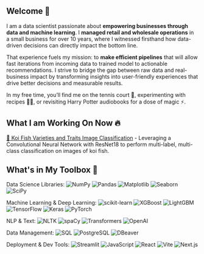 ## Welcome 🤗

I am a data scientist passionate about **empowering businesses through data and machine learning**.
I **managed retail and wholesale operations** in a small business for over 10 years, where I witnessed firsthand how data-driven decisions can directly impact the bottom line.

That experience fuels my mission: to **make efficient pipelines** that will allow fast iterations from incoming data to trained model to actionable recommendations. I strive to bridge the gap between raw data and real-business impact by transforming insights into user-friendly experiences that drive better decisions and measurable results.

In my free time, you’ll find me on the tennis court 🎾, experimenting with recipes 🧑‍🍳, or revisiting Harry Potter audiobooks for a dose of magic ⚡️.


## What I am Working On Now 🔥 

[🎏 Koi Fish Varieties and Traits Image Classification](https://github.com/annahanslc/koi-price-prediction) - Leveraging a Convolutional Neural Network with ResNet18 to perform multi-label, multi-class classification on images of koi fish.

## What's in My Toolbox 🧰

Data Science Libraries: ![NumPy](https://img.shields.io/badge/NumPy-013243?logo=numpy&logoColor=white)
![Pandas](https://img.shields.io/badge/Pandas-150458?logo=pandas&logoColor=white)
![Matplotlib](https://img.shields.io/badge/Matplotlib-11557C?logo=matplotlib&logoColor=white)
![Seaborn](https://img.shields.io/badge/Seaborn-2D6A4F?logo=python&logoColor=white)
![SciPy](https://img.shields.io/badge/SciPy-8CAAE6?logo=scipy&logoColor=white)

Machine Learning & Deep Learning: ![scikit-learn](https://img.shields.io/badge/scikit--learn-F7931E?logo=scikit-learn&logoColor=white)
![XGBoost](https://img.shields.io/badge/XGBoost-AA0000?logo=python&logoColor=white)
![LightGBM](https://img.shields.io/badge/LightGBM-9ACD32?logo=python&logoColor=white)
![TensorFlow](https://img.shields.io/badge/TensorFlow-FF6F00?logo=tensorflow&logoColor=white)
![Keras](https://img.shields.io/badge/Keras-D00000?logo=keras&logoColor=white)
![PyTorch](https://img.shields.io/badge/PyTorch-EE4C2C?logo=pytorch&logoColor=white)

NLP & Text: ![NLTK](https://img.shields.io/badge/NLTK-2C8EBB?logo=python&logoColor=white)
![spaCy](https://img.shields.io/badge/spaCy-09A3D5?logo=spacy&logoColor=white)
![Transformers](https://img.shields.io/badge/Transformers-FFBF00?logo=huggingface&logoColor=white)
![OpenAI](https://img.shields.io/badge/OpenAI-412991?logo=openai&logoColor=white)

Data Management: ![SQL](https://img.shields.io/badge/SQL-4479A1?logo=mysql&logoColor=white)
![PostgreSQL](https://img.shields.io/badge/PostgreSQL-4169E1?logo=postgresql&logoColor=white)
![DBeaver](https://img.shields.io/badge/DBeaver-372923?logo=dbeaver&logoColor=white)

Deployment & Dev Tools: ![Streamlit](https://img.shields.io/badge/Streamlit-FF4B4B?logo=streamlit&logoColor=white)
![JavaScript](https://img.shields.io/badge/JavaScript-F7DF1E?logo=javascript&logoColor=black)
![React](https://img.shields.io/badge/React-61DAFB?logo=react&logoColor=black)
![Vite](https://img.shields.io/badge/Vite-646CFF?logo=vite&logoColor=white)
![Next.js](https://img.shields.io/badge/Next.js-000000?logo=nextdotjs&logoColor=white)

